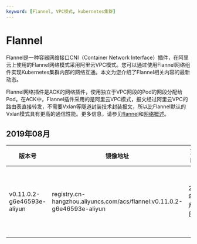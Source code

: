 ```yaml
---
keyword: [Flannel, VPC模式, kubernetes集群]
---
```


# Flannel

Flannel是一种容器网络接口CNI（Container Network Interface）插件，在阿里云上使用的Flannel网络模式采用阿里云VPC模式。您可以通过使用Flannel网络组件实现Kubernetes集群内部的网络互通。本文为您介绍了Flannel相关内容的最新动态。

Flannel网络插件是ACK的网络插件，使用独立于VPC网段的Pod的网段分配给Pod。在ACK中，Flannel插件采用的是阿里云VPC模式，报文经过阿里云VPC的路由表直接转发，不需要Vxlan等隧道封装技术封装报文，所以比Flannel默认的Vxlan模式具有更高的通信性能。更多信息，请参见[flannel](https://github.com/flannel-io/flannel/blob/master/Documentation/alicloud-vpc-backend.md)和[网络概述](/cn.zh-CN/Kubernetes集群用户指南/网络/网络概述.md)。

## 2019年08月

|版本号|镜像地址|变更时间|变更内容|变更影响|
|---|----|----|----|----|
|v0.11.0.2-g6e46593e-aliyun|registry.cn-hangzhou.aliyuncs.com/acs/flannel:v0.11.0.2-g6e46593e-aliyun|2019年08月02日|修复Flannel版本升级后源IP地址无法保留的问题。|此次升级不会对业务造成影响。|


